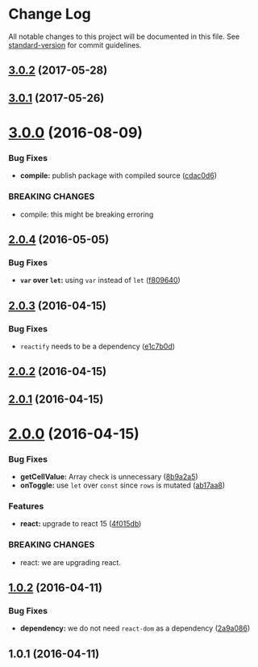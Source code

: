 # Change Log

All notable changes to this project will be documented in this file. See [standard-version](https://github.com/conventional-changelog/standard-version) for commit guidelines.

<a name="3.0.2"></a>
## [3.0.2](https://github.com/emkay/material-ui-table-edit/compare/v3.0.1...v3.0.2) (2017-05-28)



<a name="3.0.1"></a>
## [3.0.1](https://github.com/emkay/material-ui-table-edit/compare/v3.0.0...v3.0.1) (2017-05-26)



<a name="3.0.0"></a>
# [3.0.0](https://github.com/emkay/material-ui-table-edit/compare/v2.0.4...v3.0.0) (2016-08-09)


### Bug Fixes

* **compile:** publish package with compiled source ([cdac0d6](https://github.com/emkay/material-ui-table-edit/commit/cdac0d6))


### BREAKING CHANGES

* compile: this might be breaking erroring



<a name="2.0.4"></a>
## [2.0.4](https://github.com/emkay/material-ui-table-edit/compare/v2.0.3...v2.0.4) (2016-05-05)


### Bug Fixes

* **`var` over `let`:** using `var` instead of `let` ([f809640](https://github.com/emkay/material-ui-table-edit/commit/f809640))



<a name="2.0.3"></a>
## [2.0.3](https://github.com/emkay/material-ui-table-edit/compare/v2.0.2...v2.0.3) (2016-04-15)


### Bug Fixes

* `reactify` needs to be a dependency ([e1c7b0d](https://github.com/emkay/material-ui-table-edit/commit/e1c7b0d))



<a name="2.0.2"></a>
## [2.0.2](https://github.com/emkay/material-ui-table-edit/compare/v2.0.1...v2.0.2) (2016-04-15)




<a name="2.0.1"></a>
## [2.0.1](https://github.com/emkay/material-ui-table-edit/compare/v2.0.0...v2.0.1) (2016-04-15)




<a name="2.0.0"></a>
# [2.0.0](https://github.com/emkay/material-ui-table-edit/compare/v1.0.2...v2.0.0) (2016-04-15)


### Bug Fixes

* **getCellValue:** Array check is unnecessary ([8b9a2a5](https://github.com/emkay/material-ui-table-edit/commit/8b9a2a5))
* **onToggle:** use `let` over `const` since `rows` is mutated ([ab17aa8](https://github.com/emkay/material-ui-table-edit/commit/ab17aa8))

### Features

* **react:** upgrade to react 15 ([4f015db](https://github.com/emkay/material-ui-table-edit/commit/4f015db))


### BREAKING CHANGES

* react: we are upgrading react.



<a name="1.0.2"></a>
## [1.0.2](https://github.com/emkay/material-ui-table-edit/compare/v1.0.1...v1.0.2) (2016-04-11)


### Bug Fixes

* **dependency:** we do not need `react-dom` as a dependency ([2a9a086](https://github.com/emkay/material-ui-table-edit/commit/2a9a086))



<a name="1.0.1"></a>
## 1.0.1 (2016-04-11)

